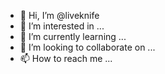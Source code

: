 - 👋 Hi, I’m @liveknife
- 👀 I’m interested in ...
- 🌱 I’m currently learning ...
- 💞️ I’m looking to collaborate on ...
- 📫 How to reach me ...

<!---
liveknife/liveknife is a ✨ special ✨ repository because its `README.md` (this file) appears on your GitHub profile.
You can click the Preview link to take a look at your changes.
--->
